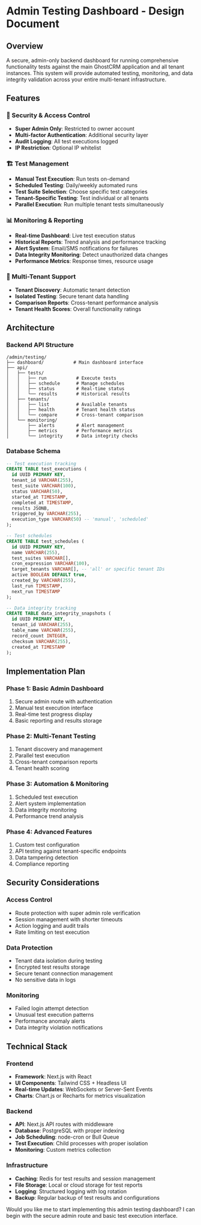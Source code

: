 # Admin Testing Dashboard - Design Document

## Overview
A secure, admin-only backend dashboard for running comprehensive functionality tests against the main GhostCRM application and all tenant instances. This system will provide automated testing, monitoring, and data integrity validation across your entire multi-tenant infrastructure.

## Features

### 🔐 Security & Access Control
- **Super Admin Only**: Restricted to owner account
- **Multi-factor Authentication**: Additional security layer
- **Audit Logging**: All test executions logged
- **IP Restriction**: Optional IP whitelist

### 🏗️ Test Management
- **Manual Test Execution**: Run tests on-demand
- **Scheduled Testing**: Daily/weekly automated runs
- **Test Suite Selection**: Choose specific test categories
- **Tenant-Specific Testing**: Test individual or all tenants
- **Parallel Execution**: Run multiple tenant tests simultaneously

### 📊 Monitoring & Reporting
- **Real-time Dashboard**: Live test execution status
- **Historical Reports**: Trend analysis and performance tracking
- **Alert System**: Email/SMS notifications for failures
- **Data Integrity Monitoring**: Detect unauthorized data changes
- **Performance Metrics**: Response times, resource usage

### 🎯 Multi-Tenant Support
- **Tenant Discovery**: Automatic tenant detection
- **Isolated Testing**: Secure tenant data handling
- **Comparison Reports**: Cross-tenant performance analysis
- **Tenant Health Scores**: Overall functionality ratings

## Architecture

### Backend API Structure
```
/admin/testing/
├── dashboard/           # Main dashboard interface
├── api/
│   ├── tests/
│   │   ├── run           # Execute tests
│   │   ├── schedule      # Manage schedules
│   │   ├── status        # Real-time status
│   │   └── results       # Historical results
│   ├── tenants/
│   │   ├── list          # Available tenants
│   │   ├── health        # Tenant health status
│   │   └── compare       # Cross-tenant comparison
│   └── monitoring/
│       ├── alerts        # Alert management
│       ├── metrics       # Performance metrics
│       └── integrity     # Data integrity checks
```

### Database Schema
```sql
-- Test execution tracking
CREATE TABLE test_executions (
  id UUID PRIMARY KEY,
  tenant_id VARCHAR(255),
  test_suite VARCHAR(100),
  status VARCHAR(50),
  started_at TIMESTAMP,
  completed_at TIMESTAMP,
  results JSONB,
  triggered_by VARCHAR(255),
  execution_type VARCHAR(50) -- 'manual', 'scheduled'
);

-- Test schedules
CREATE TABLE test_schedules (
  id UUID PRIMARY KEY,
  name VARCHAR(255),
  test_suites VARCHAR[],
  cron_expression VARCHAR(100),
  target_tenants VARCHAR[], -- 'all' or specific tenant IDs
  active BOOLEAN DEFAULT true,
  created_by VARCHAR(255),
  last_run TIMESTAMP,
  next_run TIMESTAMP
);

-- Data integrity tracking
CREATE TABLE data_integrity_snapshots (
  id UUID PRIMARY KEY,
  tenant_id VARCHAR(255),
  table_name VARCHAR(255),
  record_count INTEGER,
  checksum VARCHAR(255),
  created_at TIMESTAMP
);
```

## Implementation Plan

### Phase 1: Basic Admin Dashboard
1. Secure admin route with authentication
2. Manual test execution interface
3. Real-time test progress display
4. Basic reporting and results storage

### Phase 2: Multi-Tenant Testing
1. Tenant discovery and management
2. Parallel test execution
3. Cross-tenant comparison reports
4. Tenant health scoring

### Phase 3: Automation & Monitoring
1. Scheduled test execution
2. Alert system implementation
3. Data integrity monitoring
4. Performance trend analysis

### Phase 4: Advanced Features
1. Custom test configuration
2. API testing against tenant-specific endpoints
3. Data tampering detection
4. Compliance reporting

## Security Considerations

### Access Control
- Route protection with super admin role verification
- Session management with shorter timeouts
- Action logging and audit trails
- Rate limiting on test execution

### Data Protection
- Tenant data isolation during testing
- Encrypted test results storage
- Secure tenant connection management
- No sensitive data in logs

### Monitoring
- Failed login attempt detection
- Unusual test execution patterns
- Performance anomaly alerts
- Data integrity violation notifications

## Technical Stack

### Frontend
- **Framework**: Next.js with React
- **UI Components**: Tailwind CSS + Headless UI
- **Real-time Updates**: WebSockets or Server-Sent Events
- **Charts**: Chart.js or Recharts for metrics visualization

### Backend
- **API**: Next.js API routes with middleware
- **Database**: PostgreSQL with proper indexing
- **Job Scheduling**: node-cron or Bull Queue
- **Test Execution**: Child processes with proper isolation
- **Monitoring**: Custom metrics collection

### Infrastructure
- **Caching**: Redis for test results and session management
- **File Storage**: Local or cloud storage for test reports
- **Logging**: Structured logging with log rotation
- **Backup**: Regular backup of test results and configurations

Would you like me to start implementing this admin testing dashboard? I can begin with the secure admin route and basic test execution interface.
